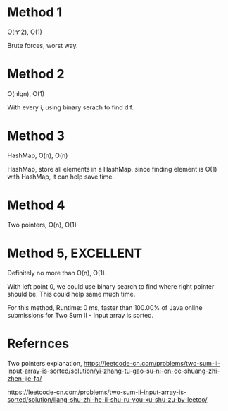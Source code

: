 # Method 1

O(n^2), O(1)

Brute forces, worst way.

# Method 2

O(nlgn), O(1)

With every i, using binary serach to find dif. 

# Method 3

HashMap, O(n), O(n)

HashMap, store all elements in a HashMap. since finding element is O(1) with HashMap, it can help save time.

# Method 4

Two pointers, O(n), O(1)

# Method 5, EXCELLENT

Definitely no more than O(n), O(1).

With left point 0, we could use binary search to find where right pointer should be. This could help same much time.

For this method, Runtime: 0 ms, faster than 100.00% of Java online submissions for Two Sum II - Input array is sorted.

# Refernces

Two pointers explanation, https://leetcode-cn.com/problems/two-sum-ii-input-array-is-sorted/solution/yi-zhang-tu-gao-su-ni-on-de-shuang-zhi-zhen-jie-fa/

https://leetcode-cn.com/problems/two-sum-ii-input-array-is-sorted/solution/liang-shu-zhi-he-ii-shu-ru-you-xu-shu-zu-by-leetco/
